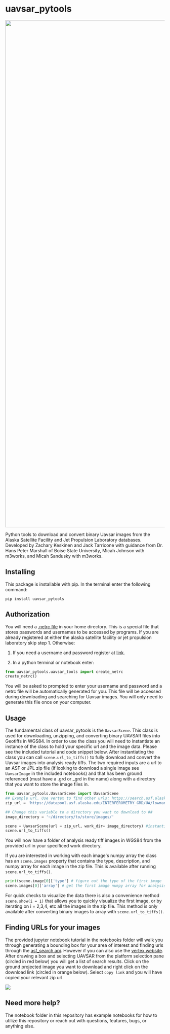 # uavsar_pytools

<img src="https://github.com/SnowEx/uavsar_pytools/blob/main/title_figure.png" width="1600">

Python tools to download and convert binary Uavsar images from the Alaska Satellite Facility and Jet Propulsion Laboratory databases. Developed by Zachary Keskinen and Jack Tarricone with guidance from Dr. Hans Peter Marshall of Boise State University, Micah Johnson with m3works, and Micah Sandusky with m3works.

## Installing

This package is installable with pip. In the terminal enter the following command:

```console
pip install uavsar_pytools
```

## Authorization

You will need a [.netrc file](https://www.gnu.org/software/inetutils/manual/html_node/The-_002enetrc-file.html) in your home directory. This is a special file that stores passwords and usernames to be accessed by programs. If you are already registered at either the alaska satellite facility or jet propulsion laboratory skip step 1. Otherwise:

1. If you need a username and password register at [link](https://search.asf.alaska.edu/).

2. In a python terminal or notebook enter:
```python
from uavsar_pytools.uavsar_tools import create_netrc
create_netrc()
```

You will be asked to prompted to enter your username and password and a netrc file will be automatically generated for you. This file will be accessed during downloading and searching for Uavsar images. You will only need to generate this file once on your computer.

## Usage

The fundamental class of uavsar_pytools is the `UavsarScene`. This class is used for downloading, unzipping, and converting binary UAVSAR files into Geotiffs in WGS84. In order to use the class you will need to instantiate an instance of the class to hold your specific url and the image data. Please see the included tutorial and code snippet below. After instantiating the class you can call `scene.url_to_tiffs()` to fully download and convert the Uavsar images into analysis ready tiffs. The two required inputs are a url to an ASF or JPL zip file (if looking to download a single image see `UavsarImage` in the included notebooks) and that has been ground referenced (must have a .grd or \_grd in the name) along with a directory that you want to store the image files in.

```python
from uavsar_pytools.UavsarScene import UavsarScene
## Example url. Use vertex to find other urls: https://search.asf.alaska.edu/ ##
zip_url = 'https://datapool.asf.alaska.edu/INTERFEROMETRY_GRD/UA/lowman_05208_21019-019_21021-007_0006d_s01_L090_01_int_grd.zip'

## Change this variable to a directory you want to download to ##
image_directory = '~/directory/to/store/images/'

scene = UavsarScene(url = zip_url, work_dir= image_directory) #instantiating an instance of the UavsarScene class.
scene.url_to_tiffs()
```

You will now have a folder of analysis ready tiff images in WGS84 from the provided url in your specificed work directory.

If you are interested in working with each image's numpy array the class has an `scene.images` property that contains the type, description, and numpy array for each image in the zip file. This is available after running `scene.url_to_tiffs()`.

```python
print(scene.image[0]['type'] # figure out the type of the first image
scene.images[0]['array'] # get the first image numpy array for analysis
```

For quick checks to visualize the data there is also a convenience method `scene.show(i = 1)` that allows you to quickly visualize the first image, or by iterating on i = 2,3,4, etc all the images in the zip file. This method is only available after converting binary images to array with `scene.url_to_tiffs()`.

## Finding URLs for your images

The provided jupyter notebook tutorial in the notebooks folder will walk you through generating a bounding box for your area of interest and finding urls through the [asf_search api](https://github.com/asfadmin/Discovery-asf_search). However if you can also use the [vertex website](https://search.asf.alaska.edu/). After drawing a box and selecting UAVSAR from the platform selection pane (circled in red below) you will get a list of search results. Click on the ground projected image you want to download and right click on the download link (circled in orange below). Select ```copy link``` and you will have copied your relevant zip url.

<img src="https://github.com/SnowEx/uavsar_pytools/blob/main/vertex_example.png">

## Need more help?

The notebook folder in this repository has example notebooks for how to utilize this repository or reach out with questions, features, bugs, or anything else.
